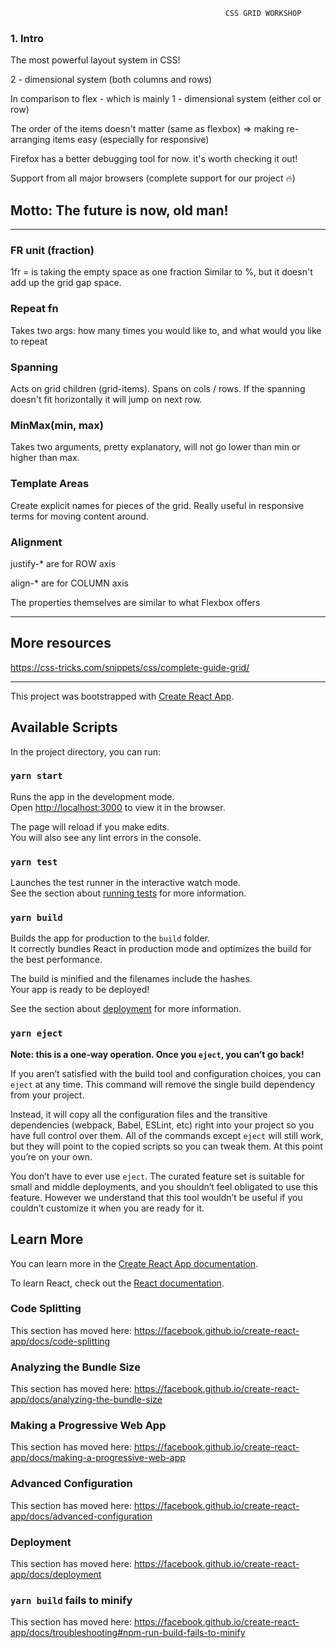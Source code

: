 



                                                    CSS GRID WORKSHOP

### 1. Intro
The most powerful layout system in CSS! 

2 - dimensional system (both columns and rows)

In comparison to flex - which is mainly 1 - dimensional system (either col or row)

The order of the items doesn't matter (same as flexbox) => making re-arranging items easy (especially for responsive)

Firefox has a better debugging tool for now. it's worth checking it out!

Support from all major browsers (complete support for our project 🔥)


## Motto: The future is now, old man! 

-----

### FR unit (fraction)
1fr = is taking the empty space as one fraction
Similar to %, but it doesn't add up the grid gap space.

### Repeat fn
Takes two args: how many times you would like to, and what would you like to repeat

### Spanning
Acts on grid children (grid-items). Spans on cols / rows. If the spanning doesn't fit horizontally it will jump on next row.

### MinMax(min, max)
Takes two arguments, pretty explanatory, will not go lower than min or higher than max.

### Template Areas
Create explicit names for pieces of the grid. Really useful in responsive terms for moving content around.

### Alignment
justify-* are for ROW axis

align-* are for COLUMN axis

The properties themselves are similar to what Flexbox offers

----- 

## More resources
https://css-tricks.com/snippets/css/complete-guide-grid/


---------------------------------------------------------------------------------------------------------------

This project was bootstrapped with [Create React App](https://github.com/facebook/create-react-app).

## Available Scripts

In the project directory, you can run:

### `yarn start`

Runs the app in the development mode.<br />
Open [http://localhost:3000](http://localhost:3000) to view it in the browser.

The page will reload if you make edits.<br />
You will also see any lint errors in the console.

### `yarn test`

Launches the test runner in the interactive watch mode.<br />
See the section about [running tests](https://facebook.github.io/create-react-app/docs/running-tests) for more information.

### `yarn build`

Builds the app for production to the `build` folder.<br />
It correctly bundles React in production mode and optimizes the build for the best performance.

The build is minified and the filenames include the hashes.<br />
Your app is ready to be deployed!

See the section about [deployment](https://facebook.github.io/create-react-app/docs/deployment) for more information.

### `yarn eject`

**Note: this is a one-way operation. Once you `eject`, you can’t go back!**

If you aren’t satisfied with the build tool and configuration choices, you can `eject` at any time. This command will remove the single build dependency from your project.

Instead, it will copy all the configuration files and the transitive dependencies (webpack, Babel, ESLint, etc) right into your project so you have full control over them. All of the commands except `eject` will still work, but they will point to the copied scripts so you can tweak them. At this point you’re on your own.

You don’t have to ever use `eject`. The curated feature set is suitable for small and middle deployments, and you shouldn’t feel obligated to use this feature. However we understand that this tool wouldn’t be useful if you couldn’t customize it when you are ready for it.

## Learn More

You can learn more in the [Create React App documentation](https://facebook.github.io/create-react-app/docs/getting-started).

To learn React, check out the [React documentation](https://reactjs.org/).

### Code Splitting

This section has moved here: https://facebook.github.io/create-react-app/docs/code-splitting

### Analyzing the Bundle Size

This section has moved here: https://facebook.github.io/create-react-app/docs/analyzing-the-bundle-size

### Making a Progressive Web App

This section has moved here: https://facebook.github.io/create-react-app/docs/making-a-progressive-web-app

### Advanced Configuration

This section has moved here: https://facebook.github.io/create-react-app/docs/advanced-configuration

### Deployment

This section has moved here: https://facebook.github.io/create-react-app/docs/deployment

### `yarn build` fails to minify

This section has moved here: https://facebook.github.io/create-react-app/docs/troubleshooting#npm-run-build-fails-to-minify
